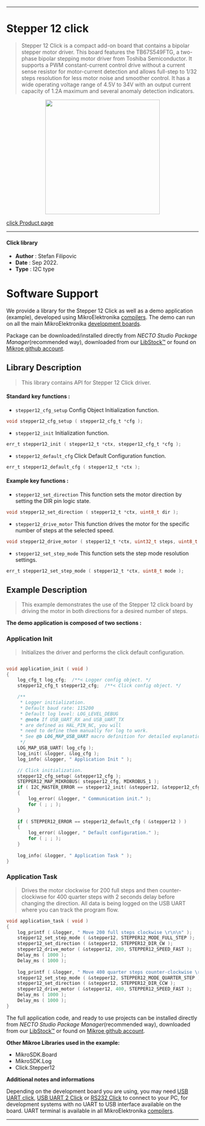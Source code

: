 
---
# Stepper 12 click

> Stepper 12 Click is a compact add-on board that contains a bipolar stepper motor driver. This board features the TB67S549FTG, a two-phase bipolar stepping motor driver from Toshiba Semiconductor. It supports a PWM constant-current control drive without a current sense resistor for motor-current detection and allows full-step to 1/32 steps resolution for less motor noise and smoother control. It has a wide operating voltage range of 4.5V to 34V with an output current capacity of 1.2A maximum and several anomaly detection indicators.

<p align="center">
  <img src="https://download.mikroe.com/images/click_for_ide/stepper12_click.png" height=300px>
</p>

[click Product page](https://www.mikroe.com/stepper-12-click)

---


#### Click library

- **Author**        : Stefan Filipovic
- **Date**          : Sep 2022.
- **Type**          : I2C type


# Software Support

We provide a library for the Stepper 12 Click
as well as a demo application (example), developed using MikroElektronika
[compilers](https://www.mikroe.com/necto-studio).
The demo can run on all the main MikroElektronika [development boards](https://www.mikroe.com/development-boards).

Package can be downloaded/installed directly from *NECTO Studio Package Manager*(recommended way), downloaded from our [LibStock&trade;](https://libstock.mikroe.com) or found on [Mikroe github account](https://github.com/MikroElektronika/mikrosdk_click_v2/tree/master/clicks).

## Library Description

> This library contains API for Stepper 12 Click driver.

#### Standard key functions :

- `stepper12_cfg_setup` Config Object Initialization function.
```c
void stepper12_cfg_setup ( stepper12_cfg_t *cfg );
```

- `stepper12_init` Initialization function.
```c
err_t stepper12_init ( stepper12_t *ctx, stepper12_cfg_t *cfg );
```

- `stepper12_default_cfg` Click Default Configuration function.
```c
err_t stepper12_default_cfg ( stepper12_t *ctx );
```

#### Example key functions :

- `stepper12_set_direction` This function sets the motor direction by setting the DIR pin logic state.
```c
void stepper12_set_direction ( stepper12_t *ctx, uint8_t dir );
```

- `stepper12_drive_motor` This function drives the motor for the specific number of steps at the selected speed.
```c
void stepper12_drive_motor ( stepper12_t *ctx, uint32_t steps, uint8_t speed );
```

- `stepper12_set_step_mode` This function sets the step mode resolution settings.
```c
err_t stepper12_set_step_mode ( stepper12_t *ctx, uint8_t mode );
```

## Example Description

> This example demonstrates the use of the Stepper 12 click board by driving the motor in both directions for a desired number of steps.

**The demo application is composed of two sections :**

### Application Init

> Initializes the driver and performs the click default configuration.

```c

void application_init ( void )
{
    log_cfg_t log_cfg;  /**< Logger config object. */
    stepper12_cfg_t stepper12_cfg;  /**< Click config object. */

    /** 
     * Logger initialization.
     * Default baud rate: 115200
     * Default log level: LOG_LEVEL_DEBUG
     * @note If USB_UART_RX and USB_UART_TX 
     * are defined as HAL_PIN_NC, you will 
     * need to define them manually for log to work. 
     * See @b LOG_MAP_USB_UART macro definition for detailed explanation.
     */
    LOG_MAP_USB_UART( log_cfg );
    log_init( &logger, &log_cfg );
    log_info( &logger, " Application Init " );

    // Click initialization.
    stepper12_cfg_setup( &stepper12_cfg );
    STEPPER12_MAP_MIKROBUS( stepper12_cfg, MIKROBUS_1 );
    if ( I2C_MASTER_ERROR == stepper12_init( &stepper12, &stepper12_cfg ) ) 
    {
        log_error( &logger, " Communication init." );
        for ( ; ; );
    }
    
    if ( STEPPER12_ERROR == stepper12_default_cfg ( &stepper12 ) )
    {
        log_error( &logger, " Default configuration." );
        for ( ; ; );
    }
    
    log_info( &logger, " Application Task " );
}

```

### Application Task

> Drives the motor clockwise for 200 full steps and then counter-clockiwse for 400 quarter
steps with 2 seconds delay before changing the direction. All data is being logged on
the USB UART where you can track the program flow.

```c
void application_task ( void )
{
    log_printf ( &logger, " Move 200 full steps clockwise \r\n\n" );
    stepper12_set_step_mode ( &stepper12, STEPPER12_MODE_FULL_STEP );
    stepper12_set_direction ( &stepper12, STEPPER12_DIR_CW );
    stepper12_drive_motor ( &stepper12, 200, STEPPER12_SPEED_FAST );
    Delay_ms ( 1000 );
    Delay_ms ( 1000 );
    
    log_printf ( &logger, " Move 400 quarter steps counter-clockwise \r\n\n" );
    stepper12_set_step_mode ( &stepper12, STEPPER12_MODE_QUARTER_STEP );
    stepper12_set_direction ( &stepper12, STEPPER12_DIR_CCW );
    stepper12_drive_motor ( &stepper12, 400, STEPPER12_SPEED_FAST );
    Delay_ms ( 1000 );
    Delay_ms ( 1000 );
}
```

The full application code, and ready to use projects can be installed directly from *NECTO Studio Package Manager*(recommended way), downloaded from our [LibStock&trade;](https://libstock.mikroe.com) or found on [Mikroe github account](https://github.com/MikroElektronika/mikrosdk_click_v2/tree/master/clicks).

**Other Mikroe Libraries used in the example:**

- MikroSDK.Board
- MikroSDK.Log
- Click.Stepper12

**Additional notes and informations**

Depending on the development board you are using, you may need
[USB UART click](https://www.mikroe.com/usb-uart-click),
[USB UART 2 Click](https://www.mikroe.com/usb-uart-2-click) or
[RS232 Click](https://www.mikroe.com/rs232-click) to connect to your PC, for
development systems with no UART to USB interface available on the board. UART
terminal is available in all MikroElektronika
[compilers](https://shop.mikroe.com/compilers).

---
